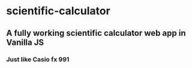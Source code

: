 # scientific-calculator
## A fully working scientific calculator web app in Vanilla JS 
### Just like Casio fx 991
